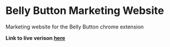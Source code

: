 # Belly Button Marketing Website
Marketing website for the Belly Button chrome extension 

**Link to live verison [here](https://getbellybutton.com/)**
